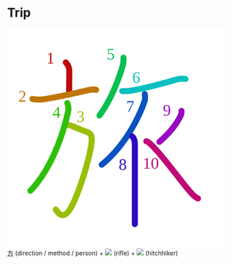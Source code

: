 # Trip
![65c5](../kanji-colorize/65c5.svg)
[方](方.md) (direction / method / person) + [![](http://www.kanjidamage.com/assets/radsmall/rifle-e2b6a06c4ee9429c69c3f18b8d178c6017524c4332e82423253fa363927c149c.jpg)](http://www.kanjidamage.com/kanji/472-rifle) (rifle) + [![](http://www.kanjidamage.com/assets/radsmall/faction-aff1edaacb1c1a1cd83595b0573030068faaa8a04965ab437afeec392600da4a.jpg)](http://www.kanjidamage.com/kanji/757-hitchhiker) (hitchhiker)